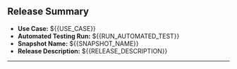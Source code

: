 ## Release Summary

- **Use Case:** ${{USE_CASE}}
- **Automated Testing Run:** ${{RUN_AUTOMATED_TEST}}
- **Snapshot Name:** ${{SNAPSHOT_NAME}}
- **Release Description:** ${{RELEASE_DESCRIPTION}}

---